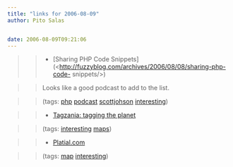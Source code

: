 ```yaml
---
title: "links for 2006-08-09"
author: Pito Salas


date: 2006-08-09T09:21:06
---
```



>>

>>   * [Sharing PHP Code
Snippets](<http://fuzzyblog.com/archives/2006/08/08/sharing-php-code-
snippets/>)

>>

>> Looks like a good podcast to add to the list.

>>

>> (tags: [php](<http://del.icio.us/pitosalas/php>)
[podcast](<http://del.icio.us/pitosalas/podcast>)
[scottjohson](<http://del.icio.us/pitosalas/scottjohson>)
[interesting](<http://del.icio.us/pitosalas/interesting>))

>>

>>   * [Tagzania: tagging the planet](<http://www.tagzania.com/post>)

>>

>> (tags: [interesting](<http://del.icio.us/pitosalas/interesting>)
[maps](<http://del.icio.us/pitosalas/maps>))

>>

>>   * [Platial.com](<http://www.platial.com/splash>)

>>

>> (tags: [map](<http://del.icio.us/pitosalas/map>)
[interesting](<http://del.icio.us/pitosalas/interesting>))

>>

>>


